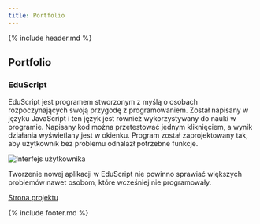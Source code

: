 ```yaml
---
title: Portfolio
---
```


{% include header.md %}

## Portfolio

### EduScript

EduScript jest programem stworzonym z myślą o osobach rozpoczynających swoją przygodę z programowaniem. Został napisany w języku JavaScript i ten język jest również wykorzystywany do nauki w programie. Napisany kod można przetestować jednym kliknięciem, a wynik działania wyświetlany jest w okienku. Program został zaprojektowany tak, aby użytkownik bez problemu odnalazł potrzebne funkcje.

![Interfejs użytkownika](https://sokoloowski.github.io/eduscript/screenshots/mix.png)

Tworzenie nowej aplikacji w EduScript nie powinno sprawiać większych problemów nawet osobom, które wcześniej nie programowały.

[Strona projektu](/eduscript/)

{% include footer.md %}